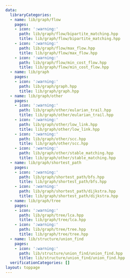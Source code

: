 ```yaml
---
data:
  libraryCategories:
  - name: lib/graph/flow
    pages:
    - icon: ':warning:'
      path: lib/graph/flow/bipartite_matching.hpp
      title: lib/graph/flow/bipartite_matching.hpp
    - icon: ':warning:'
      path: lib/graph/flow/max_flow.hpp
      title: lib/graph/flow/max_flow.hpp
    - icon: ':warning:'
      path: lib/graph/flow/min_cost_flow.hpp
      title: lib/graph/flow/min_cost_flow.hpp
  - name: lib/graph
    pages:
    - icon: ':warning:'
      path: lib/graph/graph.hpp
      title: lib/graph/graph.hpp
  - name: lib/graph/other
    pages:
    - icon: ':warning:'
      path: lib/graph/other/eularian_trail.hpp
      title: lib/graph/other/eularian_trail.hpp
    - icon: ':warning:'
      path: lib/graph/other/low_link.hpp
      title: lib/graph/other/low_link.hpp
    - icon: ':warning:'
      path: lib/graph/other/scc.hpp
      title: lib/graph/other/scc.hpp
    - icon: ':warning:'
      path: lib/graph/other/stable_matching.hpp
      title: lib/graph/other/stable_matching.hpp
  - name: lib/graph/shortest_path
    pages:
    - icon: ':warning:'
      path: lib/graph/shortest_path/bfs.hpp
      title: lib/graph/shortest_path/bfs.hpp
    - icon: ':warning:'
      path: lib/graph/shortest_path/dijkstra.hpp
      title: lib/graph/shortest_path/dijkstra.hpp
  - name: lib/graph/tree
    pages:
    - icon: ':warning:'
      path: lib/graph/tree/lca.hpp
      title: lib/graph/tree/lca.hpp
    - icon: ':warning:'
      path: lib/graph/tree/tree.hpp
      title: lib/graph/tree/tree.hpp
  - name: lib/structure/union_find
    pages:
    - icon: ':warning:'
      path: lib/structure/union_find/union_find.hpp
      title: lib/structure/union_find/union_find.hpp
  verificationCategories: []
layout: toppage
---
```

